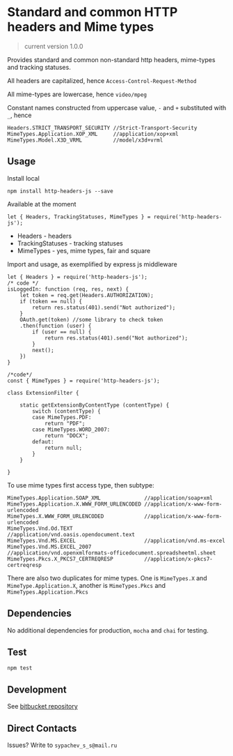 # Standard and common HTTP headers and Mime types

> current version 1.0.0

Provides standard and common non-standard http headers, mime-types and tracking statuses.

All headers are capitalized, hence `Access-Control-Request-Method`

All mime-types are lowercase, hence `video/mpeg`

Constant names constructed from uppercase value, `-` and `+` substituted with `_`, hence

    Headers.STRICT_TRANSPORT_SECURITY //Strict-Transport-Security
	MimeTypes.Application.XOP_XML     //application/xop+xml
	MimeTypes.Model.X3D_VRML          //model/x3d+vrml

## Usage

Install local
 
    npm install http-headers-js --save
	
Available at the moment

    let { Headers, TrackingStatuses, MimeTypes } = require('http-headers-js');
	
- Headers - headers
- TrackingStatuses - tracking statuses
- MimeTypes - yes, mime types, fair and square
	
Import and usage, as exemplified by express js middleware

    let { Headers } = require('http-headers-js');
	/* code */
	isLoggedIn: function (req, res, next) {	
		let token = req.get(Headers.AUTHORIZATION);
		if (token == null) {
			return res.status(401).send("Not authorized");
		}
        OAuth.get(token) //some library to check token
		.then(function (user) {
			if (user == null) {
				return res.status(401).send("Not authorized");
			}			
			next();
		})
    }
	
	/*code*/
    const { MimeTypes } = require('http-headers-js');
    
    class ExtensionFilter {
    
    	static getExtensionByContentType (contentType) {            
            switch (contentType) {
            case MimeTypes.PDF:
    			return "PDF";
    		case MimeTypes.WORD_2007:
    			return "DOCX";
    		defaut:
    			return null;
    		}
        }
		
	}
	
To use mime types first access type, then subtype:

	MimeTypes.Application.SOAP_XML              //application/soap+xml
	MimeTypes.Application.X.WWW_FORM_URLENCODED //application/x-www-form-urlencoded
	MimeTypes.X.WWW_FORM_URLENCODED             //application/x-www-form-urlencoded
	MimeTypes.Vnd.Od.TEXT                       //application/vnd.oasis.opendocument.text
	MimeTypes.Vnd.MS.EXCEL                      //application/vnd.ms-excel
	MimeTypes.Vnd.MS.EXCEL_2007                 //application/vnd.openxmlformats-officedocument.spreadsheetml.sheet
	MimeTypes.Pkcs.X_PKCS7_CERTREQRESP          //application/x-pkcs7-certreqresp
	
There are also two duplicates for mime types. One is `MimeTypes.X` and `MimeType.Application.X`, another is `MimeTypes.Pkcs` and `MimeTypes.Application.Pkcs`
	
## Dependencies

No additional dependencies for production, `mocha` and `chai` for testing.
	
## Test

    npm test

## Development

See [bitbucket repository](https://bitbucket.org/sypachev_s_s/http-headers-js/)

## Direct Contacts

Issues? Write to `sypachev_s_s@mail.ru`
	
	